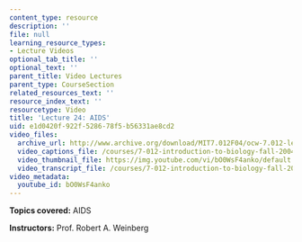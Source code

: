 ```yaml
---
content_type: resource
description: ''
file: null
learning_resource_types:
- Lecture Videos
optional_tab_title: ''
optional_text: ''
parent_title: Video Lectures
parent_type: CourseSection
related_resources_text: ''
resource_index_text: ''
resourcetype: Video
title: 'Lecture 24: AIDS'
uid: e1d0420f-922f-5286-78f5-b56331ae8cd2
video_files:
  archive_url: http://www.archive.org/download/MIT7.012F04/ocw-7.012-lec24-08nov2004-220k.mp4
  video_captions_file: /courses/7-012-introduction-to-biology-fall-2004/5fa0a2e1741956bc9a9653ff2b7c2bb8_bO0WsF4anko.vtt
  video_thumbnail_file: https://img.youtube.com/vi/bO0WsF4anko/default.jpg
  video_transcript_file: /courses/7-012-introduction-to-biology-fall-2004/fd5cbaf5e7c01af084805cfbcce447cf_bO0WsF4anko.pdf
video_metadata:
  youtube_id: bO0WsF4anko
---
```


**Topics covered:** AIDS

**Instructors:** Prof. Robert A. Weinberg